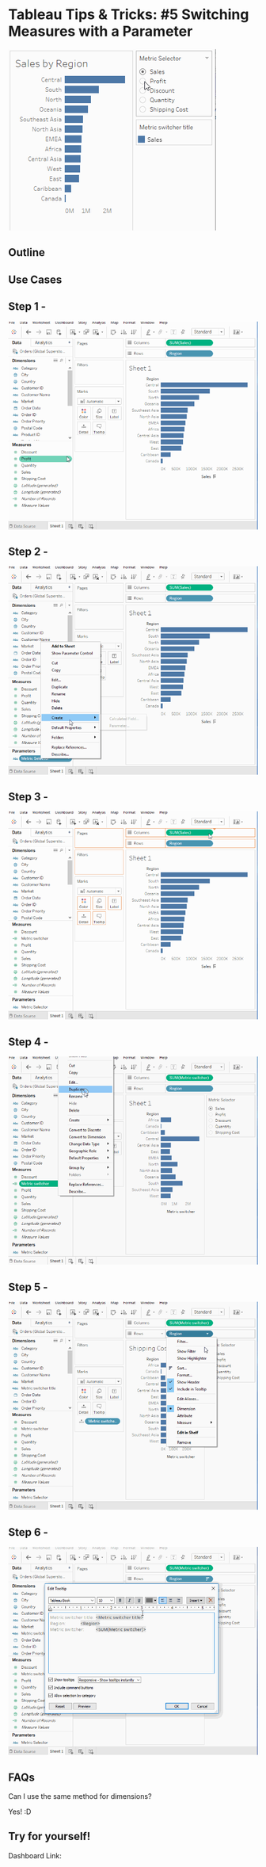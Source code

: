 # Tableau Tips & Tricks: #5 Switching Measures with a Parameter

![](gifs/t&t_05_switching_measures_with_a_parameter/switching_measures_with_a_parameter_final.gif "Switching Measures with a Parameter")

## Outline


## Use Cases

## Step 1 -

![Step 1](gifs/t&t_05_switching_measures_with_a_parameter/switching_measures_with_a_parameter_1.gif "Step 1")


## Step 2 -

![Step 2](gifs/t&t_05_switching_measures_with_a_parameter/switching_measures_with_a_parameter_2.gif "Step 2")


## Step 3 -

![Step 3](gifs/t&t_05_switching_measures_with_a_parameter/switching_measures_with_a_parameter_3.gif "Step 3")


## Step 4 - 
![Step 4](gifs/t&t_05_switching_measures_with_a_parameter/switching_measures_with_a_parameter_4.gif "Step 4")


## Step 5 - 

![Step 5](gifs/t&t_05_switching_measures_with_a_parameter/switching_measures_with_a_parameter_5.gif "Step 5")

## Step 6 - 

![Step 6](gifs/t&t_05_switching_measures_with_a_parameter/switching_measures_with_a_parameter_6.gif "Step 6")

## FAQs

Can I use the same method for dimensions?

Yes! :D

## Try for yourself!
Dashboard Link: 